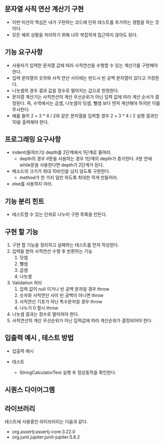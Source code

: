 ## 문자열 사칙 연산 계산기 구현

- 이번 미션의 핵심은 내가 구현하는 코드에 단위 테스트를 추가하는 경험을 하는 것이다.
- 모든 예외 상황을 처리하기 위해 너무 복잡하게 접근하지 않아도 된다.

## 기능 요구사항

- 사용자가 입력한 문자열 값에 따라 사칙연산을 수행할 수 있는 계산기를 구현해야 한다.
- 입력 문자열의 숫자와 사칙 연산 사이에는 반드시 빈 공백 문자열이 있다고 가정한다.
- 나눗셈의 경우 결과 값을 정수로 떨어지는 값으로 한정한다.
- 문자열 계산기는 사칙연산의 계산 우선순위가 아닌 입력 값에 따라 계산 순서가 결정된다. 즉, 수학에서는 곱셈, 나눗셈이 덧셈, 뺄셈 보다 먼저 계산해야 하지만 이를 무시한다.
- 예를 들어 2 + 3 * 4 / 2와 같은 문자열을 입력할 경우 2 + 3 * 4 / 2 실행 결과인 10을 출력해야 한다.

## 프로그래밍 요구사항

- indent(들여쓰기) depth를 2단계에서 1단계로 줄여라.
    - depth의 경우 if문을 사용하는 경우 1단계의 depth가 증가한다. if문 안에 while문을 사용한다면 depth가 2단계가 된다.
- 메소드의 크기가 최대 10라인을 넘지 않도록 구현한다.
    - method가 한 가지 일만 하도록 최대한 작게 만들어라.
- else를 사용하지 마라.

## 기능 분리 힌트

- 테스트할 수 있는 단위로 나누어 구현 목록을 만든다.

## 구현 할 기능

1. 구현 할 기능을 정리하고 실패하는 테스트를 먼저 작성한다.
2. 입력을 받아 사칙연산 수행 후 반환하는 기능
    1. 덧셈
    2. 뺄셈
    3. 곱셈
    4. 나눗셈
3. Validation 처리
    1. 입력 값이 null 이거나 빈 공백 문자일 경우 throw
    2. 숫자와 사칙연산 사이 빈 공백이 아니면 throw
    3. 사칙연산 기호가 아닌 특수문자일 경우 throw
    4. 나누기 0 할시 throw
4. 나눗셈 결과는 정수로 떨어져야 한다.
5. 사칙연산의 계산 우선순위가 아닌 입력값에 따라 계산순위가 결정되어야 한다.

## 입출력 예시 , 테스트 방법

- 입출력 예시

- 테스트
    - StringCalculatorTest 실행 후 정상동작을 확인한다.

## 시퀀스 다이어그램

## 라이브러리

테스트에 사용중인 라이브러리는 다음과 같다.

- org.assertj:assertj-core:3.22.0
- org.junit.jupiter:junit-jupiter:5.8.2